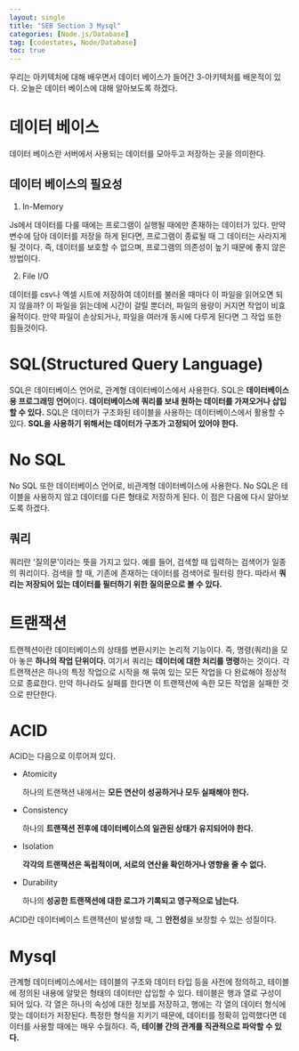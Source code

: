 ```yaml
---
layout: single
title: "SEB Section 3 Mysql"
categories: [Node.js/Database]
tag: [codestates, Node/Database]
toc: true
---
```


우리는 아키텍처에 대해 배우면서 데이터 베이스가 들어간 3-아키텍처를 배운적이 있다. 오늘은 데이터 베이스에 대해 알아보도록 하겠다.

# 데이터 베이스

데이터 베이스란 서버에서 사용되는 데이터를 모아두고 저장하는 곳을 의미한다.

## 데이터 베이스의 필요성

1. In-Memory

Js에서 데이터를 다룰 때에는 프로그램이 실행될 때에만 존재하는 데이터가 있다. 만약 변수에 담아 데이터를 저장을 하게 된다면, 프로그램이 종료될 때 그 데이터는 사라지게 될 것이다. 즉, 데이터를 보호할 수 없으며, 프로그램의 의존성이 높기 때문에 좋지 않은 방법이다.

2. File I/O

데이터를 csv나 엑셀 시트에 저장하여 데이터를 불러올 때마다 이 파일을 읽어오면 되지 않을까? 이 파일을 읽는데에 시간이 걸릴 뿐더러, 파일의 용량이 커지면 작업이 비효율적이다. 만약 파일이 손상되거나, 파일을 여러개 동시에 다루게 된다면 그 작업 또한 힘들것이다.

# SQL(Structured Query Language)

SQL은 데이터베이스 언어로, 관계형 데이터베이스에서 사용한다. SQL은 **데이터베이스 용 프로그래밍 언어**이다. **데이터베이스에 쿼리를 보내 원하는 데이터를 가져오거나 삽입할 수 있다.** SQL은 데이터가 구조화된 테이블을 사용하는 데이터베이스에서 활용할 수 있다. **SQL을 사용하기 위해서는 데이터가 구조가 고정되어 있어야 한다.**

# No SQL

No SQL 또한 데이터베이스 언어로, 비관계형 데이터베이스에 사용한다. No SQL은 테이블을 사용하지 않고 데이터를 다른 형태로 저장하게 된다. 이 점은 다음에 다시 알아보도록 하겠다.

## 쿼리

쿼리란 '질의문'이라는 뜻을 가지고 있다. 예를 들어, 검색할 때 입력하는 검색어가 일종의 쿼리이다. 검색을 할 때, 기존에 존재하는 데이터를 검색어로 필터링 한다. 따라서 **쿼리는 저장되어 있는 데이터를 필터하기 위한 질의문으로 볼 수 있다.**

# 트랜잭션

트랜젝션이란 데이터베이스의 상태를 변환시키는 논리적 기능이다. 즉, 명령(쿼리)을 모아 놓은 **하나의 작업 단위이다.** 여기서 쿼리는 **데이터에 대한 처리를 명령**하는 것이다. 각 트랜잭션은 하나의 특정 작업으로 시작을 해 묶여 있는 모든 작업을 다 완료해야 정상적으로 종료한다. 만약 하나라도 실패를 한다면 이 트랜잭션에 속한 모든 작업을 실패한 것으로 판단한다.

# ACID

ACID는 다음으로 이루어져 있다.

- Atomicity

  하나의 트랜잭션 내에서는 **모든 연산이 성공하거나 모두 실패해야 한다.**

- Consistency

  하나의 **트랜잭션 전후에 데이터베이스의 일관된 상태가 유지되어야 한다.**

- Isolation

  **각각의 트랜잭션은 독립적이며, 서로의 연산을 확인하거나 영향을 줄 수 없다.**

- Durability

  하나의 **성공한 트랜잭션에 대한 로그가 기록되고 영구적으로 남는다.**

ACID란 데이터베이스 트랜잭션이 발생할 때, 그 **안전성**을 보장할 수 있는 성질이다.

# Mysql

관계형 데이터베이스에서는 테이블의 구조와 데이터 타입 등을 사전에 정의하고, 테이블에 정의된 내용에 알맞은 형태의 데이터만 삽입할 수 있다.
테이블은 행과 열로 구성이 되어 있다. 각 열은 하나의 속성에 대한 정보를 저장하고, 행에는 각 열의 데이터 형식에 맞는 데이터가 저장된다. 특정한 형식을 지키기 때문에, 데이터를 정확히 입력했다면 데이터를 사용할 때에는 매우 수월하다. 즉, **테이블 간의 관계를 직관적으로 파악할 수 있다.**

